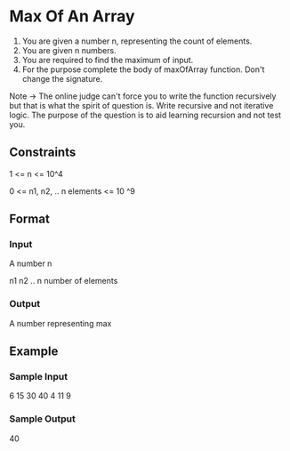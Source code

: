 # Max Of An Array

1. You are given a number n, representing the count of elements.
2. You are given n numbers.
3. You are required to find the maximum of input. 
4. For the purpose complete the body of maxOfArray function. Don't change the signature.

Note -> The online judge can't force you to write the function recursively but that is what the spirit of question is. Write recursive and not iterative logic. The purpose of the question is to aid learning recursion and not test you.

## Constraints
1 <= n <= 10^4

0 <= n1, n2, .. n elements <= 10 ^9

## Format
### Input
A number n

n1
n2
.. n number of elements

### Output
A number representing max

## Example
### Sample Input
6
15
30
40
4
11
9

### Sample Output
40